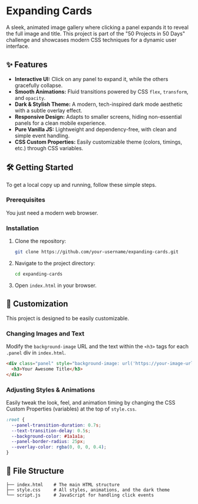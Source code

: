 # Expanding Cards

A sleek, animated image gallery where clicking a panel expands it to reveal the full image and title. This project is part of the "50 Projects in 50 Days" challenge and showcases modern CSS techniques for a dynamic user interface.



## ✨ Features

- **Interactive UI:** Click on any panel to expand it, while the others gracefully collapse.
- **Smooth Animations:** Fluid transitions powered by CSS `flex`, `transform`, and `opacity`.
- **Dark & Stylish Theme:** A modern, tech-inspired dark mode aesthetic with a subtle overlay effect.
- **Responsive Design:** Adapts to smaller screens, hiding non-essential panels for a clean mobile experience.
- **Pure Vanilla JS:** Lightweight and dependency-free, with clean and simple event handling.
- **CSS Custom Properties:** Easily customizable theme (colors, timings, etc.) through CSS variables.

## 🛠️ Getting Started

To get a local copy up and running, follow these simple steps.

### Prerequisites

You just need a modern web browser.

### Installation

1. Clone the repository:
   ```sh
   git clone https://github.com/your-username/expanding-cards.git
   ```
2. Navigate to the project directory:
   ```sh
   cd expanding-cards
   ```
3. Open `index.html` in your browser.

## 🎨 Customization

This project is designed to be easily customizable.

### Changing Images and Text

Modify the `background-image` URL and the text within the `<h3>` tags for each `.panel` div in `index.html`.

```html
<div class="panel" style="background-image: url('https://your-image-url.jpg')">
  <h3>Your Awesome Title</h3>
</div>
```

### Adjusting Styles & Animations

Easily tweak the look, feel, and animation timing by changing the CSS Custom Properties (variables) at the top of `style.css`.

```css
:root {
  --panel-transition-duration: 0.7s;
  --text-transition-delay: 0.5s;
  --background-color: #1a1a1a;
  --panel-border-radius: 25px;
  --overlay-color: rgba(0, 0, 0, 0.4);
}
```

## 📂 File Structure

```
├── index.html    # The main HTML structure
├── style.css     # All styles, animations, and the dark theme
└── script.js     # JavaScript for handling click events
```